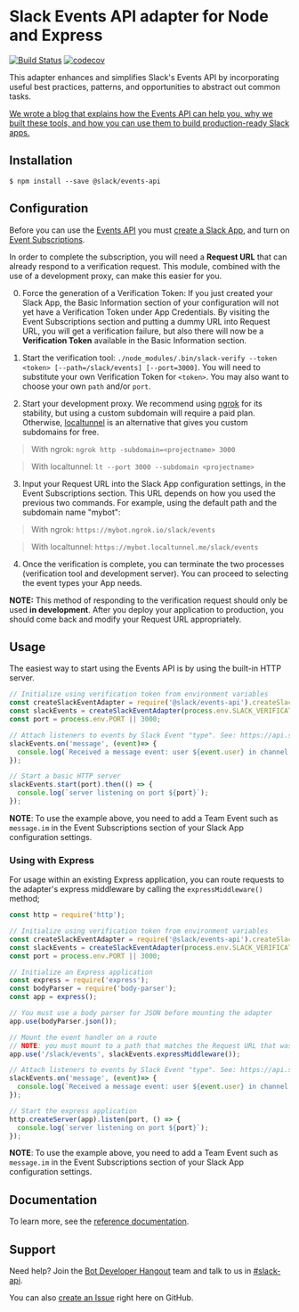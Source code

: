 # Slack Events API adapter for Node and Express

[![Build Status](https://travis-ci.org/slackapi/node-slack-events-api.svg?branch=master)](https://travis-ci.org/slackapi/node-slack-events-api)
[![codecov](https://codecov.io/gh/slackapi/node-slack-events-api/branch/master/graph/badge.svg)](https://codecov.io/gh/slackapi/node-slack-events-api)

This adapter enhances and simplifies Slack's Events API by incorporating useful best practices,
patterns, and opportunities to abstract out common tasks.

[We wrote a blog that explains how the Events API can help you, why we built these tools, and how you can use them to build production-ready Slack apps.](https://medium.com/@SlackAPI/enhancing-slacks-events-api-7535827829ab)

## Installation

```
$ npm install --save @slack/events-api
```

## Configuration

Before you can use the [Events API](https://api.slack.com/events-api) you must
[create a Slack App](https://api.slack.com/apps/new), and turn on
[Event Subscriptions](https://api.slack.com/events-api#subscriptions).

In order to complete the subscription, you will need a **Request URL** that can already respond to a
verification request. This module, combined with the use of a development proxy, can make this
easier for you.

0.  Force the generation of a Verification Token: If you just created your Slack App, the Basic
Information section of your configuration will not yet have a Verification Token under App
Credentials. By visiting the Event Subscriptions section and putting a dummy URL into Request
URL, you will get a verification failure, but also there will now be a **Verification Token**
available in the Basic Information section.

1.  Start the verification tool:
`./node_modules/.bin/slack-verify --token <token> [--path=/slack/events] [--port=3000]`. You will
need to substitute your own Verification Token for `<token>`. You may also want to choose your own
`path` and/or `port`.

2.  Start your development proxy. We recommend using [ngrok](https://ngrok.com/) for its stability,
but using a custom subdomain will require a paid plan. Otherwise,
[localtunnel](https://localtunnel.github.io/www/) is an alternative that gives you custom subdomains
for free.

  > With ngrok: `ngrok http -subdomain=<projectname> 3000`

  > With localtunnel: `lt --port 3000 --subdomain <projectname>`

3.  Input your Request URL into the Slack App configuration settings, in the Event Subscriptions
section. This URL depends on how you used the previous two commands. For example, using the
default path and the subdomain name "mybot":

  > With ngrok: `https://mybot.ngrok.io/slack/events`

  > With localtunnel: `https://mybot.localtunnel.me/slack/events`

4.  Once the verification is complete, you can terminate the two processes (verification tool and
development server). You can proceed to selecting the event types your App needs.

**NOTE:** This method of responding to the verification request should only be used
**in development**. After you deploy your application to production, you should come back and modify
your Request URL appropriately.

## Usage

The easiest way to start using the Events API is by using the built-in HTTP server.

```javascript
// Initialize using verification token from environment variables
const createSlackEventAdapter = require('@slack/events-api').createSlackEventAdapter;
const slackEvents = createSlackEventAdapter(process.env.SLACK_VERIFICATION_TOKEN);
const port = process.env.PORT || 3000;

// Attach listeners to events by Slack Event "type". See: https://api.slack.com/events/message.im
slackEvents.on('message', (event)=> {
  console.log(`Received a message event: user ${event.user} in channel ${event.channel} says ${event.text}`);
});

// Start a basic HTTP server
slackEvents.start(port).then(() => {
  console.log(`server listening on port ${port}`);
});
```

**NOTE**: To use the example above, you need to add a Team Event such as `message.im` in the Event
Subscriptions section of your Slack App configuration settings.

### Using with Express

For usage within an existing Express application, you can route requests to the adapter's express
middleware by calling the `expressMiddleware()` method;

```javascript
const http = require('http');

// Initialize using verification token from environment variables
const createSlackEventAdapter = require('@slack/events-api').createSlackEventAdapter;
const slackEvents = createSlackEventAdapter(process.env.SLACK_VERIFICATION_TOKEN);
const port = process.env.PORT || 3000;

// Initialize an Express application
const express = require('express');
const bodyParser = require('body-parser');
const app = express();

// You must use a body parser for JSON before mounting the adapter
app.use(bodyParser.json());

// Mount the event handler on a route
// NOTE: you must mount to a path that matches the Request URL that was configured earlier
app.use('/slack/events', slackEvents.expressMiddleware());

// Attach listeners to events by Slack Event "type". See: https://api.slack.com/events/message.im
slackEvents.on('message', (event)=> {
  console.log(`Received a message event: user ${event.user} in channel ${event.channel} says ${event.text}`);
});

// Start the express application
http.createServer(app).listen(port, () => {
  console.log(`server listening on port ${port}`);
});
```

**NOTE**: To use the example above, you need to add a Team Event such as `message.im` in the Event
Subscriptions section of your Slack App configuration settings.

## Documentation

To learn more, see the [reference documentation](docs/reference.md).

## Support

Need help? Join the [Bot Developer Hangout](http://dev4slack.xoxco.com/) team and talk to us in
[#slack-api](https://dev4slack.slack.com/messages/slack-api/).

You can also [create an Issue](https://github.com/slackapi/node-slack-events-api/issues/new)
right here on GitHub.
